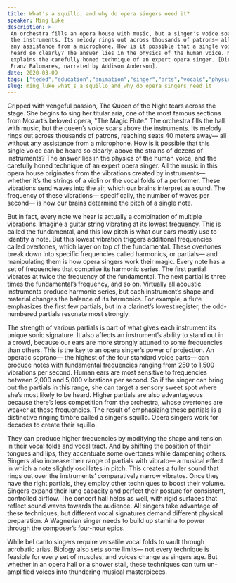 ```yaml
---
title: What's a squillo, and why do opera singers need it?
speaker: Ming Luke
description: >-
 An orchestra fills an opera house with music, but a singer's voice soars above
 the instruments. Its melody rings out across thousands of patrons— all without
 any assistance from a microphone. How is it possible that a single voice can be
 heard so clearly? The answer lies in the physics of the human voice. Ming Luke
 explains the carefully honed technique of an expert opera singer. [Directed by
 Franz Palomares, narrated by Addison Anderson].
date: 2020-03-09
tags: ["teded","education","animation","singer","arts","vocals","physics","human-body","physiology"]
slug: ming_luke_what_s_a_squillo_and_why_do_opera_singers_need_it
---
```


Gripped with vengeful passion, The Queen of the Night tears across the stage. She begins
to sing her titular aria, one of the most famous sections from Mozart’s beloved opera,
"The Magic Flute." The orchestra fills the hall with music, but the queen’s voice soars
above the instruments. Its melody rings out across thousands of patrons, reaching seats
40 meters away— all without any assistance from a microphone. How is it possible that
this single voice can be heard so clearly, above the strains of dozens of instruments?
The answer lies in the physics of the human voice, and the carefully honed technique of
an expert opera singer. All the music in this opera house originates from the vibrations
created by instruments— whether it’s the strings of a violin or the vocal folds of a
performer. These vibrations send waves into the air, which our brains interpret as sound.
The frequency of these vibrations–– specifically, the number of waves per second–– is how
our brains determine the pitch of a single note.

But in fact, every note we hear is actually a combination of multiple vibrations. Imagine
a guitar string vibrating at its lowest frequency. This is called the fundamental, and
this low pitch is what our ears mostly use to identify a note. But this lowest vibration
triggers additional frequencies called overtones, which layer on top of the fundamental.
These overtones break down into specific frequencies called harmonics, or partials— and
manipulating them is how opera singers work their magic. Every note has a set of
frequencies that comprise its harmonic series. The first partial vibrates at twice the
frequency of the fundamental. The next partial is three times the fundamental’s
frequency, and so on. Virtually all acoustic instruments produce harmonic series, but
each instrument’s shape and material changes the balance of its harmonics. For example, a
flute emphasizes the first few partials, but in a clarinet’s lowest register, the
odd-numbered partials resonate most strongly.

The strength of various partials is part of what gives each instrument its unique sonic
signature. It also affects an instrument’s ability to stand out in a crowd, because our
ears are more strongly attuned to some frequencies than others. This is the key to an
opera singer’s power of projection. An operatic soprano— the highest of the four standard
 voice parts— can produce notes with fundamental frequencies ranging from 250 to 1,500
vibrations per second. Human ears are most sensitive to frequencies between 2,000 and
5,000 vibrations per second. So if the singer can bring out the partials in this range,
she can target a sensory sweet spot where she’s most likely to be heard. Higher partials
are also advantageous because there’s less competition from the orchestra, whose
overtones are weaker at those frequencies. The result of emphasizing these partials is a
distinctive ringing timbre called a singer’s squillo. Opera singers work for decades to
create their squillo.

They can produce higher frequencies by modifying the shape and tension in their vocal
folds and vocal tract. And by shifting the position of their tongues and lips, they
accentuate some overtones while dampening others. Singers also increase their range of
partials with vibrato— a musical effect in which a note slightly oscillates in pitch.
This creates a fuller sound that rings out over the instruments’ comparatively narrow
vibratos. Once they have the right partials, they employ other techniques to boost their
volume. Singers expand their lung capacity and perfect their posture for consistent,
controlled airflow. The concert hall helps as well, with rigid surfaces that reflect 
sound waves towards the audience. All singers take advantage of these techniques, but
different vocal signatures demand different physical preparation. A Wagnerian singer
needs to build up stamina to power through the composer’s four-hour epics.

While bel canto singers require versatile vocal folds to vault through acrobatic arias.
Biology also sets some limits— not every technique is feasible for every set of muscles,
and voices change as singers age. But whether in an opera hall or a shower stall, these
techniques can turn un-amplified voices into thundering musical masterpieces.

<!--
ad_duration=0
event="TED-Ed"
external_start_time=0
intro_duration=0
is_subtitle_required="False"
is_talk_featured="False"
language="en"
language_swap="False"
native_language="en"
number_of_related_talks=6
number_of_speakers=1
number_of_subtitled_videos=0
number_of_tags=9
number_of_talk_download_languages=15
number_of_talk_more_resources=0
number_of_talk_recommendations=0
number_of_talks_take_actions=0
post_ad_duration=0
published_timestamp="2020-03-09 15:51:21"
recording_date="2020-03-09"
speaker_is_published=0
speaker_name="Ming Luke"
talk_name="What's a squillo, and why do opera singers need it?"
talks_tags=["teded","education","animation","singer","arts","vocals","physics","human-body","physiology"]
url_photo_talk="https://s3.amazonaws.com/talkstar-photos/uploads/c8d5fc29-4189-4d09-a482-bb30004c6af6/opera_textless.jpg"
url_webpage="https://www.ted.com/talks/ming_luke_what_s_a_squillo_and_why_do_opera_singers_need_it"
video_type_name="TED-Ed Original"
-->